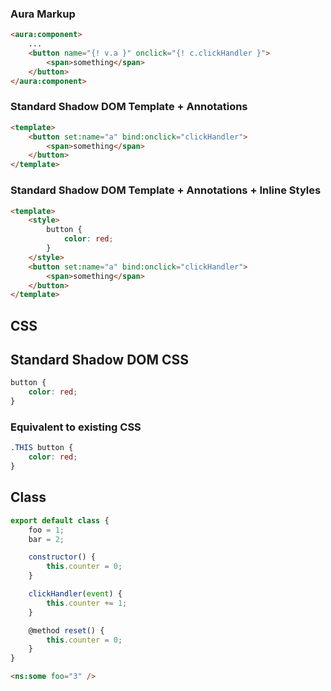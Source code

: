 ### Aura Markup

```html
<aura:component>
    ...
    <button name="{! v.a }" onclick="{! c.clickHandler }">
        <span>something</span>
    </button>
</aura:component>
```

### Standard Shadow DOM Template + Annotations

```html
<template>
    <button set:name="a" bind:onclick="clickHandler">
        <span>something</span>
    </button>
</template>
```

### Standard Shadow DOM Template + Annotations + Inline Styles

```html
<template>
    <style>
        button {
            color: red;
        }
    </style>
    <button set:name="a" bind:onclick="clickHandler">
        <span>something</span>
    </button>
</template>
```

## CSS

## Standard Shadow DOM CSS

```css
button {
    color: red;
}
```

### Equivalent to existing CSS

```css
.THIS button {
    color: red;
}
```

## Class

```js
export default class {
    foo = 1;
    bar = 2;

    constructor() {
        this.counter = 0;
    }

    clickHandler(event) {
        this.counter += 1;
    }

    @method reset() {
        this.counter = 0;
    }
}
```

```html
<ns:some foo="3" />
```

